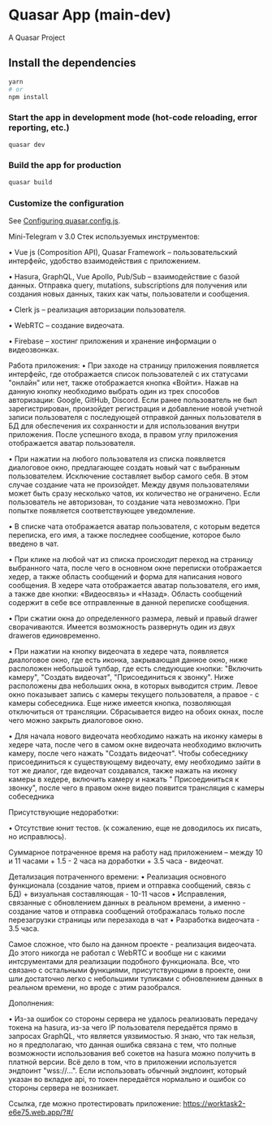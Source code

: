 # Quasar App (main-dev)

A Quasar Project

## Install the dependencies
```bash
yarn
# or
npm install
```

### Start the app in development mode (hot-code reloading, error reporting, etc.)
```bash
quasar dev
```


### Build the app for production
```bash
quasar build
```

### Customize the configuration
See [Configuring quasar.config.js](https://v2.quasar.dev/quasar-cli-vite/quasar-config-js).

Mini-Telegram v 3.0
Стек используемых инструментов: 
  
  •	Vue js (Composition API), Quasar Framework – пользовательский интерфейс, удобство взаимодействия с приложением.
  
  •	Hasura, GraphQL, Vue Apollo, Pub/Sub – взаимодействие с базой данных. Отправка query, mutations, subscriptions для получения или создания новых данных, таких как    чаты, пользователи и сообщения.
  
  •	Clerk js – реализация авторизации пользователя.
  
  •	WebRTC – создание видеочата.
  
  •	Firebase – хостинг приложения и хранение информации о видеозвонках.
  
  
Работа приложения:
  •	При заходе на страницу приложения появляется интерфейс, где отображается список пользователей с их статусами "онлайн" или нет, также отображается кнопка «Войти». Нажав на данную кнопку необходимо выбрать один из    трех способов авторизации: Google, GitHub, Discord. Если ранее пользователь не был зарегистрирован, произойдет регистрация и добавление новой учетной записи          пользователя с последующей отправкой данных пользователя в БД для обеспечения их сохранности и для использования внутри приложения. После успешного входа, в правом  углу приложения отображается аватар пользователя.
  
  •	При нажатии на любого пользователя из списка появляется диалоговое окно, предлагающее создать новый чат с выбранным пользователем. Исключение составляет выбор  самого себя. В этом случае создание чата не произойдет. Между двумя пользователями может быть сразу несколько чатов, их количество не ограничено. Если пользователь не  авторизован, то создание чата невозможно. При попытке появляется соответствующее уведомление. 

  •	В списке чата отображается аватар пользователя, с которым ведется переписка, его имя, а также последнее сообщение, которое было введено в чат.
  
  •	При клике на любой чат из списка происходит переход на страницу выбранного чата, после чего в основном окне переписки отображается хедер, а также область сообщений и форма для написания нового сообщения. В хедере чата отображается аватар пользователя, его имя, а также две кнопки: «Видеосвязь» и «Назад». Область сообщений содержит в себе все отправленные в данной переписке сообщения.
  
  •	При сжатии окна до определенного размера, левый и правый drawer сворачиваются. Имеется возможность развернуть один из двух drawerов единовременно.
  
  • При нажатии на кнопку видеочата в хедере чата, появляется диалоговое окно, где есть иконка, закрывающая данное окно, ниже расположен небольшой тулбар, где есть следующие кнопки: "Включить камеру", "Создать видеочат", "Присоединиться к звонку". Ниже расположены два небольших окна, в которых выводится стрим. Левое окно показывает запись с камеры текущего пользователя, а правое - с камеры собеседника. Еще ниже имеется кнопка, позволяющая отключиться от трансляции. Сбрасывается видео на обоих окнах, после чего можно закрыть диалоговое окно.

  • Для начала нового видеочата необходимо нажать на иконку камеры в хедере чата, после чего в самом окне видеочата необходимо включить камеру, после чего нажать "Создать видеочат". Чтобы собеседнику присоединиться к существующему видеочату, ему необходимо зайти в тот же диалог, где видеочат создавался, также нажать на иконку камеры в хедере, включить камеру и нажать " Присоединиться к звонку", после чего в правом окне видео появится трансляция с камеры собеседника

  
Присутствующие недоработки:
  
  •	Отсутствие юнит тестов. (к сожалению, еще не доводилось их писать, но исправлюсь).
  
Суммарное потраченное время на работу над приложением – между 10 и 11 часами + 1.5 - 2 часа на доработки + 3.5 часа - видеочат.


Детализация потраченного времени:
  • Реализация основного функционала (создание чатов, прием и отправка сообщений, связь с БД) + визуальная составляющая - 10-11 часов
  • Исправления, связанные с обновлением данных в реальном времени, а именно - создание чатов и отправка сообщений отображалась только после перезагрузки страницы или перезахода в чат
  • Разработка видеочата - 3.5 часа.
  
Самое сложное, что было на данном проекте - реализация видеочата. До этого никогда не работал с WebRTC и вообще ни с какими интсрументами для реализации подобного функционала. Все, что связано с остальными функциями, присутствующими в проекте, они шли достаточно легко с небольшими тупиками с обновлением данных в реальном времени, но вроде с этим разобрался.  

Дополнения:

  • Из-за ошибок со стороны сервера не удалось реализовать передачу токена на hasura, из-за чего IP пользователя передаётся прямо в запросах GraphQL, что является уязвимостью. Я знаю, что так нельзя, но я предполагаю, что данная ошибка связана с тем, что полные возможности использования веб сокетов на hasura можно получить в платной версии. Всё дело в том, что в приложении используется эндпоинт "wss://...". Если использовать обычный эндпоинт, который указан во вкладке api, то токен передаётся нормально и ошибок со стороны сервера не возникает.


Ссылка, где можно протестировать приложение: https://worktask2-e6e75.web.app/?#/
